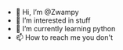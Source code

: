 - 👋 Hi, I’m @Zwampy
- 👀 I’m interested in stuff
- 🌱 I’m currently learning python
- 📫 How to reach me you don't 

<!---
Zwampyh/Zwampyh is a ✨ special ✨ repository because its `README.md` (this file) appears on your GitHub profile.
You can click the Preview link to take a look at your changes.
--->
